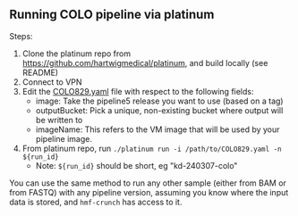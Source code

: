 ## Running COLO pipeline via platinum

Steps:
1. Clone the platinum repo from https://github.com/hartwigmedical/platinum, and build locally (see README)
2. Connect to VPN
3. Edit the [COLO829.yaml](COLO829.yaml) file with respect to the following fields:
   - image: Take the pipeline5 release you want to use (based on a tag)
   - outputBucket: Pick a unique, non-existing bucket where output will be written to
   - imageName: This refers to the VM image that will be used by your pipeline image.
4. From platinum repo, run `./platinum run -i /path/to/COLO829.yaml -n ${run_id}`
   - Note: `${run_id}` should be short, eg "kd-240307-colo"

You can use the same method to run any other sample (either from BAM or from FASTQ) with any pipeline version, assuming you know where
the input data is stored, and `hmf-crunch` has access to it. 